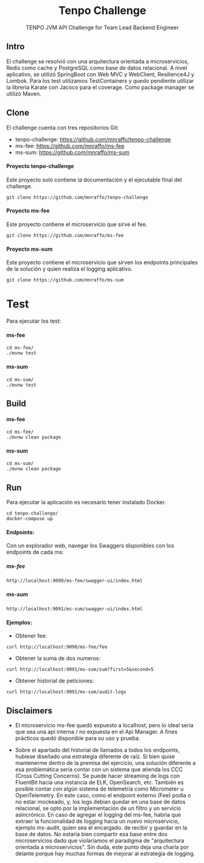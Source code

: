 <div align="center">
  <h1>Tenpo Challenge</h1>
  TENPO JVM API Challenge for Team Lead Backend Engineer
</div>
  
## Intro
El challenge se resolvió con una arquitectura orientada a microservicios, Redis como cache y PostgreSQL como base de datos relacional. A nivel aplicativo, se utilizó SpringBoot con Web MVC y WebClient, Resilience4J y Lombok. Para los test utilizamos TestContainers y quedo pendiente utilizar la libreria Karate con Jacoco para el coverage. Como package manager se utilizó Maven.


## Clone
El challenge cuenta con tres repositorios Git:

- tenpo-challenge: https://github.com/mnraffo/tenpo-challenge
- ms-fee: https://github.com/mnraffo/ms-fee
- ms-sum: https://github.com/mnraffo/ms-sum

#### Proyecto tenpo-challenge
Este proyecto solo contiene la documentación y el ejecutable final del challenge.
```
git clone https://github.com/mnraffo/tenpo-challenge
```

#### Proyecto ms-fee
Este proyecto contiene el microservicio que sirve el fee.
```
git clone https://github.com/mnraffo/ms-fee
```

#### Proyecto ms-sum
Este proyecto contiene el microservicio que sirven los endpoints principales de la solución y quien realiza el logging aplicativo.
```
git clone https://github.com/mnraffo/ms-sum
```


# Test
Para ejecutar los test:

#### ms-fee
```
cd ms-fee/
./mvnw test
```

#### ms-sum
```
cd ms-sum/
./mvnw test
```


## Build

#### ms-fee
```
cd ms-fee/
./mvnw clean package
```

#### ms-sum
```
cd ms-sum/
./mvnw clean package
```


## Run
Para ejecutar la aplicación es necesario tener instalado Docker.
```
cd tenpo-challenge/
docker-compose up
```

#### Endpoints:
Con un explorador web, navegar los Swaggers disponibles con los endpoints de cada ms:

##### ms-fee
```
http://localhost:9090/ms-fee/swagger-ui/index.html
```

##### ms-sum
```
http://localhost:9091/ms-sum/swagger-ui/index.html
```

#### Ejemplos:

- Obtener fee:
```
curl http://localhost:9090/ms-fee/fee
```

- Obtener la suma de dos numeros:
```
curl http://localhost:9091/ms-sum/sum?first=5&second=5
```

- Obtener historial de peticiones:
```
curl http://localhost:9091/ms-sum/audit-logs
```

## Disclaimers

- El microservicio ms-fee quedó expuesto a localhost, pero lo ideal seria que sea una api interna / no expuesta en el Api Manager. A fines prácticos quedó disponible para su uso y prueba.

- Sobre el apartado del historial de llamados a todos los endpoints, hubiese diseñado una estrategia diferente de raíz. Si bien quise mantenerme dentro de la premisa del ejercicio, una solución diferente a esa problemática sería contar con un sistema que atienda los CCC (Cross Cutting Concerns). Se puede hacer streaming de logs con FluentBit hacia una instancia de ELK, OpenSearch, etc. También es posible contar con algún sistema de telemetría como Micrometer u OpenTelemetry. En este caso, como el endpoint externo (Fee) podia o no estar mockeado, y, los logs debian quedar en una base de datos relacional, se opto por la implementación de un filtro y un servicio asincrónico. En caso de agregar el logging del ms-fee, habria que extraer la funcionalidad de logging hacia un nuevo microservicio, ejemplo ms-audit, quien sea el encargado. de recibir y guardar en la base de datos. No estaría bien compartir esa base entre dos microservicios dado que violaríamos el paradigma de "arquitectura orientada a microservicios". Sin duda, este punto deja una charla por delante porque hay muchas formas de mejorar al estrategia de logging.

